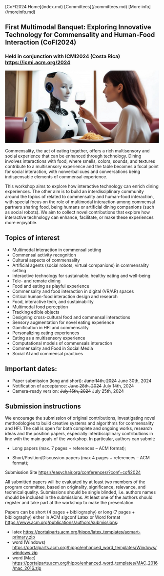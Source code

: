 <link rel="stylesheet" href="styles/retro.css">
<link rel="stylesheet" href="styles/images.css">
[CoFI2024 Home](index.md) [Committees](/committees.md) [More info](/moreinfo.md)

## First Multimodal Banquet: Exploring Innovative Technology for Commensality and Human-Food Interaction (CoFI2024)

### Held in conjunction with ICMI2024 (Costa Rica) <https://icmi.acm.org/2024>

![alt text](images/cofi2024-photo.png)

<!--## Proceedings

http://ceur-ws.org/Vol-2934/-->

Commensality, the act of eating together, offers a rich multisensory and social experience that can be enhanced through technology. Dining involves interactions with food, where smells, colors, sounds, and textures contribute to a multisensory experience and the table becomes a focal point for social interaction, with nonverbal cues and conversations being indispensable elements of commensal experience.

This workshop aims to explore how interactive technology can enrich dining experiences. The other aim is to build an interdisciplinary community around the topics of related to commensality and human-food interaction, with special focus on the role of multimodal interaction among commensal partners sharing food, being humans or artificial dining companions (such as social robots). We aim to collect novel contributions that explore how interactive technology can enhance, facilitate, or make these experiences more enjoyable.

## Topics of interest

- Multimodal interaction in commensal setting
- Commensal activity recognition
- Cultural aspects of commensality
- Artificial agents (social robots, virtual companions) in commensality setting
- Interactive technology for sustainable. healthy eating and well-being
- Tele- and remote dining
- Food and eating as playful experience
- Commensality and food interaction in digital (VR/AR) spaces
- Critical human-food interaction design and research
- Food, interactive tech, and sustainability
- Multimodal food perception
- Tracking edible objects
- Designing cross-cultural food and commensal interactions
- Sensory augmentation for novel eating experience
- Gamification in HFI and commensality
- Personalizing eating experiences
- Eating as a multisensory experience
- Computational models of commensals interaction
- Commensality and Food in Social Media
- Social AI and commensal practices

## Important dates:

- Paper submission (long and short): ~~June 14th, 2024~~ June 30th, 2024
- Notification of acceptance: ~~June 28th, 2024~~ July 14th, 2024
- Camera-ready version: ~~July 15th, 2024~~ July 25th, 2024

## Submission instructions

We encourage the submission of original contributions, investigating novel methodologies to build creative systems and algorithms for commensality and HFI. The call is open for both complete and ongoing works, research ideas and the position papers, especially interdisciplinary contributions in line with the main goals of the workshop.  In particular, authors can submit:

- Long papers (max. 7 pages + references – ACM format);

- Short/Position/Discussion papers (max 4 pages + references – ACM format);

Submission Site <https://easychair.org/conferences/?conf=cofi2024>

All submitted papers will be evaluated by at least two members of the program committee, based on originality, significance, relevance, and technical quality. Submissions should be single blinded, i.e. authors names should be included in the submissions. At least one of the authors should register and take part at the workshop to make the presentation. 

Papers can be short (4 pages + bibliography) or long (7 pages + bibliography) either in ACM sigconf Latex or Word format <https://www.acm.org/publications/authors/submissions>:

- latex <https://portalparts.acm.org/hippo/latex_templates/acmart-primary.zip>
- word (Windows) <https://portalparts.acm.org/hippo/enhanced_word_templates/Windows/windows.zip>
- word (Mac) <https://portalparts.acm.org/hippo/enhanced_word_templates/MAC_2016/mac_2016.zip>
